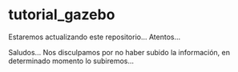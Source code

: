# tutorial_gazebo
Estaremos actualizando este repositorio... Atentos...

Saludos...
Nos disculpamos por no haber subido la información, en determinado momento lo subiremos...
